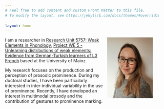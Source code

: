 ```yaml
---
# Feel free to add content and custom Front Matter to this file.
# To modify the layout, see https://jekyllrb.com/docs/themes/#overriding-theme-defaults

layout: home
---
```


<img src="assets/IMG_20210103_122308.jpg" align="right" width="150" style="margin: 0px 20px 15px 10px;" />

I am a researcher in [Research Unit  5757:  Weak Elements in Phonology](https://gepris.dfg.de/gepris/projekt/531445091?language=en), [Project WE 5 - Unlearning distributions of weak elements: Evidence from German-Turkish learners of L3 French](https://gepris.dfg.de/gepris/projekt/556832628?language=en) based at the University of Mainz.

My research focuses on the production and perception of prosodic prominence. During my doctoral studies, I have been particularly interested in inter-individual variability in the use of prominence. Recently, I have developed an interest in multimodal prosody and the contribution of gestures to prominence marking.